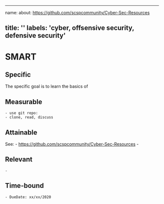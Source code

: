 
---
name: 
about: https://github.com/scspcommunity/Cyber-Sec-Resources

title: ''
labels: 'cyber, offsensive security, defensive security'
---

# SMART
## Specific
The specific goal is to learn the basics of 


## Measurable
    - use git repo: 
    - clone, read, discuss
    

## Attainable
See:
    - https://github.com/scspcommunity/Cyber-Sec-Resources
    - 

## Relevant
    - 

## Time-bound
    - DueDate: xx/xx/2020
